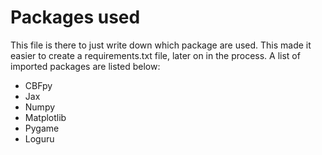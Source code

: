 # Packages used
This file is there to just write down which package are used. This made it easier to create a requirements.txt file, later on in the process. A list of imported packages are listed below:
- CBFpy
- Jax
- Numpy
- Matplotlib
- Pygame
- Loguru